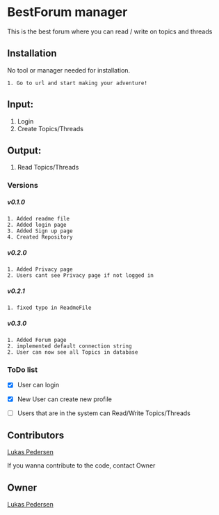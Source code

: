 ﻿# BestForum manager
This is the best forum where you can read / write on topics and threads


## Installation

No tool or manager needed for installation.

```
1. Go to url and start making your adventure!
```
## Input:
1. Login
2. Create Topics/Threads
## Output:
1. Read Topics/Threads

### Versions
##### v0.1.0
```
1. Added readme file
2. Added login page
3. Added Sign up page
4. Created Repository
```
##### v0.2.0
```
1. Added Privacy page
2. Users cant see Privacy page if not logged in
```
##### v0.2.1
```
1. fixed typo in ReadmeFile
```
##### v0.3.0
```
1. Added Forum page
2. implemented default connection string
2. User can now see all Topics in database
```
### ToDo list
- [x] User can login
- [x] New User can create new profile
- [ ] Users that are in the system can Read/Write Topics/Threads


## Contributors
[Lukas Pedersen](https://https://github.com/LukasPedersen)


If you wanna contribute to the code, contact Owner
## Owner
[Lukas Pedersen](https://https://github.com/LukasPedersen)